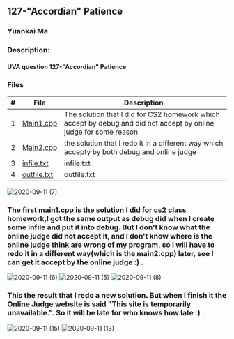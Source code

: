 ## 127-"Accordian" Patience
### Yuankai Ma
### Description:
#### UVA question 127-"Accordian" Patience

### Files

|   #   | File            | Description                                        |
| :---: | --------------- | -------------------------------------------------- |
|   1   | <a href="https://github.com/Kyrie-Ma/4883-Programming_Techniques-Ma/blob/master/Assignment/P02/127/main1.cpp" > Main1.cpp         | The solution that I did for CS2 homework which accept by debug and did not accept by online judge for some reason|
|   2   | <a href="https://github.com/Kyrie-Ma/4883-Programming_Techniques-Ma/blob/master/Assignment/P02/127/main2.cpp" > Main2.cpp         | the solution that I redo it in a different way which accepty by both debug and online judge |
|   3   | <a href="https://github.com/Kyrie-Ma/4883-Programming_Techniques-Ma/blob/master/Assignment/P02/127/infile.txt" > infile.txt         | infile.txt      |
|   4   | <a href="https://github.com/Kyrie-Ma/4883-Programming_Techniques-Ma/blob/master/Assignment/P02/127/outfile.txt" > outfile.txt         | outfile.txt      |

![2020-09-11 (7)](https://user-images.githubusercontent.com/60235679/92979736-3368e300-f459-11ea-9868-a893e1d036f1.png)


### The first main1.cpp is the solution I did for cs2 class homework,I got the same output as debug did when I create some infile and put it into debug. But I don't know what the online judge did not accept it, and I don't know where is the online judge think are wrong of my program, so I will have to redo it in a different way(which is the main2.cpp) later, see I can get it accept by the online judge  :) .
![2020-09-11 (6)](https://user-images.githubusercontent.com/60235679/92979688-0f0d0680-f459-11ea-8403-6956598a4674.png)
![2020-09-11 (5)](https://user-images.githubusercontent.com/60235679/92979691-103e3380-f459-11ea-8256-8850547b9ab1.png)
![2020-09-11 (8)](https://user-images.githubusercontent.com/60235679/92979930-d4f03480-f459-11ea-90e4-700c118e29e8.png)
### This the result that I redo a new solution. But when I finish it the Online Judge website is said "This site is temporarily unavailable.". So it will be late for who knows how late :) .
![2020-09-11 (15)](https://user-images.githubusercontent.com/60235679/92985238-67063600-f476-11ea-9b8d-19083d08b356.png)
![2020-09-11 (13)](https://user-images.githubusercontent.com/60235679/92985218-2c040280-f476-11ea-9379-bfea0252a3a7.png)
